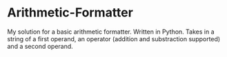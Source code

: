 # Arithmetic-Formatter
My solution for a basic arithmetic formatter. Written in Python.  Takes in a string of a first operand, an operator (addition and substraction supported) and a second operand.
